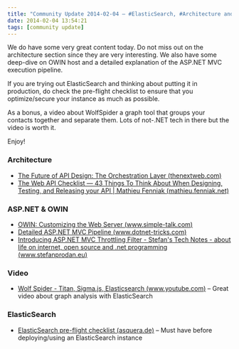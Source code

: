 ```yaml
---
title: "Community Update 2014-02-04 – #ElasticSearch, #Architecture and some #OWIN and #aspnetmvc love"
date: 2014-02-04 13:54:21
tags: [community update]
---
```


We do have some very great content today. Do not miss out on the architecture section since they are very interesting. We also have some deep-dive on OWIN host and a detailed explanation of the ASP.NET MVC execution pipeline.

If you are trying out ElasticSearch and thinking about putting it in production, do check the pre-flight checklist to ensure that you optimize/secure your instance as much as possible.

As a bonus, a video about WolfSpider a graph tool that groups your contacts together and separate them. Lots of not-.NET tech in there but the video is worth it.

Enjoy!

### Architecture

*   [The Future of API Design: The Orchestration Layer (thenextweb.com)](http://thenextweb.com/dd/2013/12/17/future-api-design-orchestration-layer/)
*   [The Web API Checklist — 43 Things To Think About When Designing, Testing, and Releasing your API | Mathieu Fenniak (mathieu.fenniak.net)](https://mathieu.fenniak.net/the-api-checklist/) 

### ASP.NET &amp; OWIN

*   [OWIN: Customizing the Web Server (www.simple-talk.com)](https://www.simple-talk.com/dotnet/.net-framework/owin-customizing-the-web-server/)
*   [Detailed ASP.NET MVC Pipeline (www.dotnet-tricks.com)](http://www.dotnet-tricks.com/Tutorial/mvc/LYHK270114-Detailed-ASP.NET-MVC-Pipeline.html)
*   [Introducing ASP.NET MVC Throttling Filter - Stefan's Tech Notes - about life on internet, open source and .net programming (www.stefanprodan.eu)](http://www.stefanprodan.eu/2014/02/introducing-asp-net-mvc-throttling-filter/) 

### Video

*   [Wolf Spider - Titan, Sigma.js, Elasticsearch (www.youtube.com)](http://www.youtube.com/watch?&amp;feature=youtu.be&amp;v=NdRt2B7K8qc) – Great video about graph analysis with ElasticSearch 

### ElasticSearch

*   [ElasticSearch pre-flight checklist (asquera.de)](http://asquera.de/opensource/2012/11/25/elasticsearch-pre-flight-checklist/) – Must have before deploying/using an ElasticSearch instance